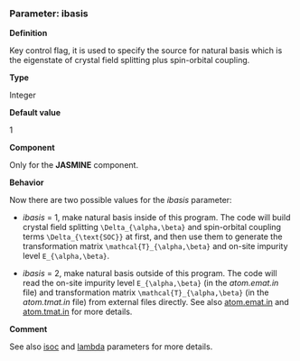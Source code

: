 ### Parameter: ibasis

**Definition**

Key control flag, it is used to specify the source for natural basis which is the eigenstate of crystal field splitting plus spin-orbital coupling.

**Type**

Integer

**Default value**

1

**Component**

Only for the **JASMINE** component.

**Behavior**

Now there are two possible values for the *ibasis* parameter:

* *ibasis* = 1, make natural basis inside of this program. The code will build crystal field splitting ``\Delta_{\alpha,\beta}`` and spin-orbital coupling terms ``\Delta_{\text{SOC}}`` at first, and then use them to generate the transformation matrix ``\mathcal{T}_{\alpha,\beta}`` and on-site impurity level ``E_{\alpha,\beta}``.

* *ibasis* = 2, make natural basis outside of this program. The code will read the on-site impurity level ``E_{\alpha,\beta}`` (in the *atom.emat.in* file) and transformation matrix ``\mathcal{T}_{\alpha,\beta}`` (in the *atom.tmat.in* file) from external files directly. See also [atom.emat.in](in_emat.md) and [atom.tmat.in](in_tmat.md) for more details.

**Comment**

See also [isoc](p_isoc.md) and [lambda](p_lambda.md) parameters for more details.